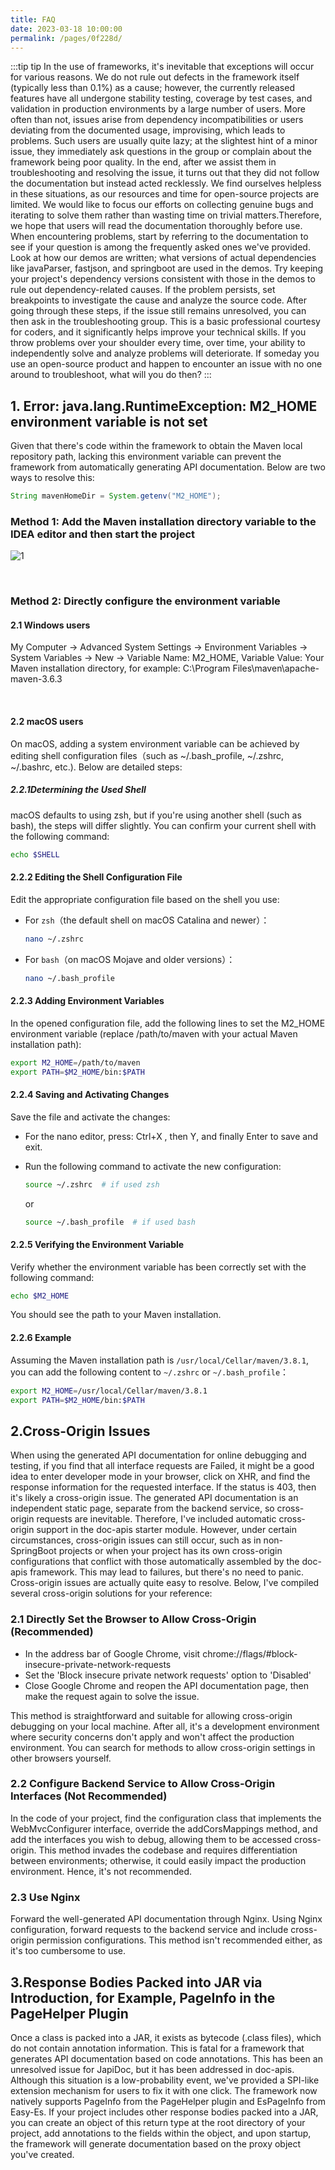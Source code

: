 ```yaml
---
title: FAQ
date: 2023-03-18 10:00:00
permalink: /pages/0f228d/
---
```


:::tip tip 
In the use of frameworks, it's inevitable that exceptions will occur for various reasons. We do not rule out defects in the framework itself (typically less than 0.1%) as a cause; however, the currently released features have all undergone stability testing, coverage by test cases, and validation in production environments by a large number of users. More often than not, issues arise from dependency incompatibilities or users deviating from the documented usage, improvising, which leads to problems. Such users are usually quite lazy; at the slightest hint of a minor issue, they immediately ask questions in the group or complain about the framework being poor quality. In the end, after we assist them in troubleshooting and resolving the issue, it turns out that they did not follow the documentation but instead acted recklessly. We find ourselves helpless in these situations, as our resources and time for open-source projects are limited. We would like to focus our efforts on collecting genuine bugs and iterating to solve them rather than wasting time on trivial matters.Therefore, we hope that users will read the documentation thoroughly before use. When encountering problems, start by referring to the documentation to see if your question is among the frequently asked ones we've provided. Look at how our demos are written; what versions of actual dependencies like javaParser, fastjson, and springboot are used in the demos. Try keeping your project's dependency versions consistent with those in the demos to rule out dependency-related causes. If the problem persists, set breakpoints to investigate the cause and analyze the source code. After going through these steps, if the issue still remains unresolved, you can then ask in the troubleshooting group. This is a basic professional courtesy for coders, and it significantly helps improve your technical skills. If you throw problems over your shoulder every time, over time, your ability to independently solve and analyze problems will deteriorate. If someday you use an open-source product and happen to encounter an issue with no one around to troubleshoot, what will you do then?
:::

## 1. Error: java.lang.RuntimeException: M2_HOME environment variable is not set

Given that there's code within the framework to obtain the Maven local repository path, lacking this environment variable can prevent the framework from automatically generating API documentation. Below are two ways to resolve this:

```java
String mavenHomeDir = System.getenv("M2_HOME");
```

### Method 1: Add the Maven installation directory variable to the IDEA editor and then start the project
![1](https://iknow.hs.net/b2ea910b-94f5-4934-8ca3-d21dfeb07bc8.png)

<br/>

### Method 2: Directly configure the environment variable

#### 2.1 Windows users

My Computer -> Advanced System Settings -> Environment Variables -> System Variables -> New -> Variable Name: M2_HOME, Variable Value: Your Maven installation directory, for example: C:\Program Files\maven\apache-maven-3.6.3

<br/>

#### 2.2 macOS users

On macOS, adding a system environment variable can be achieved by editing shell configuration files（such as ~/.bash_profile󠁪, ~/.zshrc󠁪, ~/.bashrc󠁪, etc.). Below are detailed steps:

##### 2.2.1Determining the Used Shell

macOS defaults to using zsh󠁪, but if you're using another shell (such as bash󠁪), the steps will differ slightly. You can confirm your current shell with the following command:

```sh
echo $SHELL
```

#### 2.2.2 Editing the Shell Configuration File

Edit the appropriate configuration file based on the shell you use:

- For `zsh`（the default shell on macOS Catalina and newer）：
  ```sh
  nano ~/.zshrc
  ```

- For `bash`（on macOS Mojave and older versions）：
  ```sh
  nano ~/.bash_profile
  ```

#### 2.2.3 Adding Environment Variables

In the opened configuration file, add the following lines to set the M2_HOME󠁪 environment variable (replace /path/to/maven󠁪 with your actual Maven installation path):

```sh
export M2_HOME=/path/to/maven
export PATH=$M2_HOME/bin:$PATH
```

#### 2.2.4 Saving and Activating Changes

Save the file and activate the changes:

- For the nano editor, press: Ctrl+X , then Y󠁪, and finally Enter󠁪 to save and exit.
- Run the following command to activate the new configuration:

  ```sh
  source ~/.zshrc  # if used zsh
  ```

  or

  ```sh
  source ~/.bash_profile  # if used bash
  ```

#### 2.2.5 Verifying the Environment Variable

Verify whether the environment variable has been correctly set with the following command:

```sh
echo $M2_HOME
```

You should see the path to your Maven installation.

#### 2.2.6 Example

Assuming the Maven installation path is `/usr/local/Cellar/maven/3.8.1`, you can add the following content to `~/.zshrc` or `~/.bash_profile`：

```sh
export M2_HOME=/usr/local/Cellar/maven/3.8.1
export PATH=$M2_HOME/bin:$PATH
```


## 2.Cross-Origin Issues
When using the generated API documentation for online debugging and testing, if you find that all interface requests are Failed, it might be a good idea to enter developer mode in your browser, click on XHR, and find the response information for the requested interface. If the status is 403, then it's likely a cross-origin issue. The generated API documentation is an independent static page, separate from the backend service, so cross-origin requests are inevitable. Therefore, I've included automatic cross-origin support in the doc-apis starter module. However, under certain circumstances, cross-origin issues can still occur, such as in non-SpringBoot projects or when your project has its own cross-origin configurations that conflict with those automatically assembled by the doc-apis framework. This may lead to failures, but there's no need to panic. Cross-origin issues are actually quite easy to resolve. Below, I've compiled several cross-origin solutions for your reference:

### 2.1 Directly Set the Browser to Allow Cross-Origin (Recommended)

- In the address bar of Google Chrome, visit chrome://flags/#block-insecure-private-network-requests󠁪
- Set the 'Block insecure private network requests' option to 'Disabled'
- Close Google Chrome and reopen the API documentation page, then make the request again to solve the issue.

This method is straightforward and suitable for allowing cross-origin debugging on your local machine. After all, it's a development environment where security concerns don't apply and won't affect the production environment. You can search for methods to allow cross-origin settings in other browsers yourself.


### 2.2 Configure Backend Service to Allow Cross-Origin Interfaces (Not Recommended)

In the code of your project, find the configuration class that implements the WebMvcConfigurer interface, override the addCorsMappings method, and add the interfaces you wish to debug, allowing them to be accessed cross-origin. This method invades the codebase and requires differentiation between environments; otherwise, it could easily impact the production environment. Hence, it's not recommended.

### 2.3 Use Nginx

Forward the well-generated API documentation through Nginx. Using Nginx configuration, forward requests to the backend service and include cross-origin permission configurations. This method isn't recommended either, as it's too cumbersome to use.

## 3.Response Bodies Packed into JAR via Introduction, for Example, PageInfo in the PageHelper Plugin

Once a class is packed into a JAR, it exists as bytecode (.class files), which do not contain annotation information. This is fatal for a framework that generates API documentation based on code annotations. This has been an unresolved issue for JapiDoc, but it has been addressed in doc-apis. Although this situation is a low-probability event, we've provided a SPI-like extension mechanism for users to fix it with one click. The framework now natively supports PageInfo from the PageHelper plugin and EsPageInfo from Easy-Es. If your project includes other response bodies packed into a JAR, you can create an object of this return type at the root directory of your project, add annotations to the fields within the object, and upon startup, the framework will generate documentation based on the proxy object you've created.